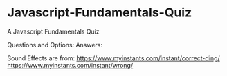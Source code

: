 # Javascript-Fundamentals-Quiz

A Javascript Fundamentals Quiz

Questions and Options:
Answers:

Sound Effects are from:
https://www.myinstants.com/instant/correct-ding/
https://www.myinstants.com/instant/wrong/
